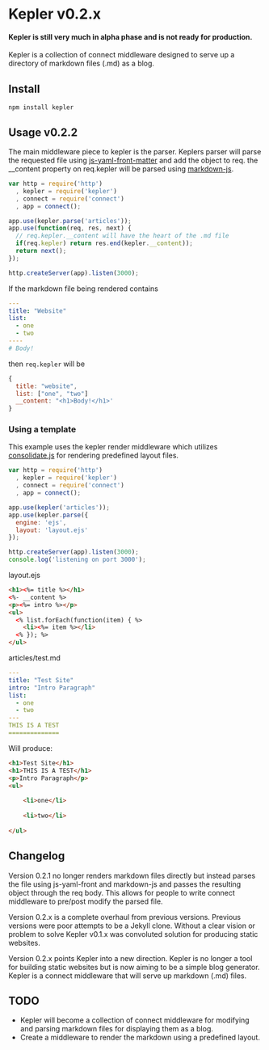 # Kepler v0.2.x

#### Kepler is still very much in alpha phase and is not ready for production.

Kepler is a collection of connect middleware designed to serve up a directory of markdown files (.md) as a blog. 

## Install

```shell
npm install kepler
```

## Usage v0.2.2

The main middleware piece to kepler is the parser. Keplers parser will parse the requested file using [js-yaml-front-matter](https://github.com/dworthen/js-yaml-front-matter) and add the object to req. the __content property on req.kepler will be parsed using [markdown-js](https://github.com/evilstreak/markdown-js).

```javascript
var http = require('http')
  , kepler = require('kepler')
  , connect = require('connect')
  , app = connect();

app.use(kepler.parse('articles'));
app.use(function(req, res, next) {
  // req.kepler.__content will have the heart of the .md file
  if(req.kepler) return res.end(kepler.__content));
  return next();
});

http.createServer(app).listen(3000);
```

If the markdown file being rendered contains

```yaml
---
title: "Website"
list:
  - one
  - two
----
# Body!
```

then `req.kepler` will be

```javascript
{
  title: "website",
  list: ["one", "two"]
  __content: "<h1>Body!</h1>'
}
```

### Using a template

This example uses the kepler render middleware which utilizes [consolidate.js](https://github.com/visionmedia/consolidate.js) for rendering predefined layout files.

```javascript
var http = require('http')
  , kepler = require('kepler')
  , connect = require('connect')
  , app = connect();

app.use(kepler('articles'));
app.use(kepler.parse({
  engine: 'ejs',
  layout: 'layout.ejs'
});

http.createServer(app).listen(3000);
console.log('listening on port 3000');
```

layout.ejs

```html
<h1><%= title %></h1>
<%- __content %>
<p><%= intro %></p>
<ul>
  <% list.forEach(function(item) { %>
    <li><%= item %></li>
  <% }); %>
</ul>
```

articles/test.md

```yaml
---
title: "Test Site"
intro: "Intro Paragraph"
list:
  - one
  - two
---
THIS IS A TEST
==============
```

Will produce:

```html
<h1>Test Site</h1>
<h1>THIS IS A TEST</h1>
<p>Intro Paragraph</p>
<ul>
  
    <li>one</li>
  
    <li>two</li>
  
</ul>
```

## Changelog

Version 0.2.1 no longer renders markdown files directly but instead parses the file using js-yaml-front and markdown-js and passes the resulting object through the req body. This allows for people to write connect middleware to pre/post modify the parsed file.  

Version 0.2.x is a complete overhaul from previous versions. Previous versions were poor attempts to be a Jekyll clone. Without a clear vision or problem to solve Kepler v0.1.x was convoluted solution for producing static websites. 

Version 0.2.x points Kepler into a new direction. Kepler is no longer a tool for building static websites but is now aiming to be a simple blog generator. Kepler is a connect middleware that will serve up markdown (.md) files.

## TODO

- Kepler will become a collection of connect middleware for modifying and parsing markdown files for displaying them as a blog.
- Create a middleware to render the markdown using a predefined layout.
